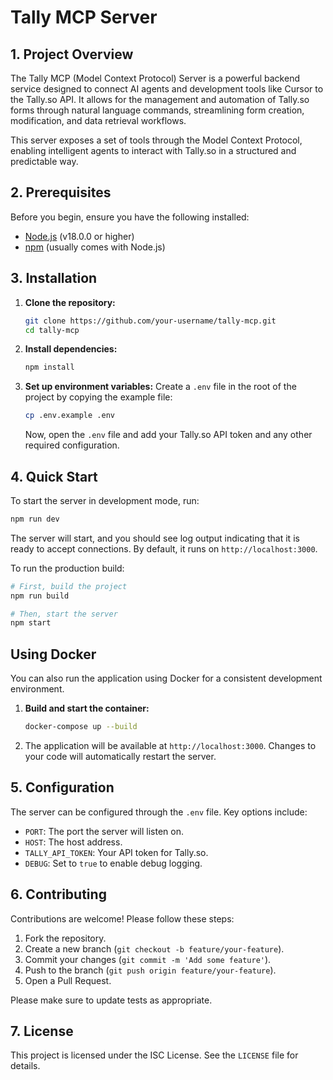# Tally MCP Server

## 1. Project Overview

The Tally MCP (Model Context Protocol) Server is a powerful backend service designed to connect AI agents and development tools like Cursor to the Tally.so API. It allows for the management and automation of Tally.so forms through natural language commands, streamlining form creation, modification, and data retrieval workflows.

This server exposes a set of tools through the Model Context Protocol, enabling intelligent agents to interact with Tally.so in a structured and predictable way.

## 2. Prerequisites

Before you begin, ensure you have the following installed:
- [Node.js](https://nodejs.org/) (v18.0.0 or higher)
- [npm](https://www.npmjs.com/) (usually comes with Node.js)

## 3. Installation

1.  **Clone the repository:**
    ```bash
    git clone https://github.com/your-username/tally-mcp.git
    cd tally-mcp
    ```

2.  **Install dependencies:**
    ```bash
    npm install
    ```

3.  **Set up environment variables:**
    Create a `.env` file in the root of the project by copying the example file:
    ```bash
    cp .env.example .env
    ```
    Now, open the `.env` file and add your Tally.so API token and any other required configuration.

## 4. Quick Start

To start the server in development mode, run:

```bash
npm run dev
```

The server will start, and you should see log output indicating that it is ready to accept connections. By default, it runs on `http://localhost:3000`.

To run the production build:
```bash
# First, build the project
npm run build

# Then, start the server
npm start
```

## Using Docker

You can also run the application using Docker for a consistent development environment.

1.  **Build and start the container:**
    ```bash
    docker-compose up --build
    ```

2.  The application will be available at `http://localhost:3000`. Changes to your code will automatically restart the server.

## 5. Configuration

The server can be configured through the `.env` file. Key options include:
- `PORT`: The port the server will listen on.
- `HOST`: The host address.
- `TALLY_API_TOKEN`: Your API token for Tally.so.
- `DEBUG`: Set to `true` to enable debug logging.

## 6. Contributing

Contributions are welcome! Please follow these steps:
1.  Fork the repository.
2.  Create a new branch (`git checkout -b feature/your-feature`).
3.  Commit your changes (`git commit -m 'Add some feature'`).
4.  Push to the branch (`git push origin feature/your-feature`).
5.  Open a Pull Request.

Please make sure to update tests as appropriate.

## 7. License

This project is licensed under the ISC License. See the `LICENSE` file for details. 